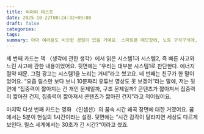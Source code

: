 ```yaml
---
title: 써머리 테스트
date: 2025-10-22T00:24:32+09:00
draft: false
categories:
tags:
summary: 아마 여러분도 비슷한 경험이 있을 거예요. 스마트폰 메모장에, 노트 구석구석에, 클라우드 어딘가에 수백 개의 메모가 쌓여있지만, 정작 그걸로 뭔가를 만들어낸 적은 거의 없다는 것. 솔직히 우리, 매일 엄청나게 많은 걸 보고 듣잖아요? 그리고 까먹지 않으려고 열심히 적어두고요. 하지만 기록만으로는 부족해요. 기록은 재료일 뿐이고, 우리에게 진짜 필요한 건 요리법이에요.
---
```



세 번째 카드는 책 〈생각에 관한 생각〉에서 읽은 시스템1과 시스템2, 즉 빠른 사고와 느린 사고에 관한 내용이었어요. 뒷면에는 “우리는 대부분 시스템1로 판단한다. 에너지 절약 때문. 그럼 광고는 시스템1을 노리는 거네”라고 썼고요. 네 번째는 친구가 한 말이었어요. “요즘 릴스만 보다 보니 10분짜리 유튜브 영상도 못 보겠어”라는 말에, 저는 뒷면에 “집중력이 짧아지는 건 개인 문제일까, 구조 문제일까? 콘텐츠가 짧아져서 집중력이 짧아진 건지, 집중력이 짧아져서 콘텐츠가 짧아진 건지”라고 적어뒀어요.

  

마지막 다섯 번째 카드는 영화 〈인셉션〉의 꿈속 시간 왜곡 장면에 대한 거였어요. 꿈에서는 5분이 현실의 1시간이라는 설정. 뒷면에는 “시간 감각이 달라지면 세상도 다르게 보인다. 릴스 세계에서는 30초가 긴 시간?“이라고 썼죠.
